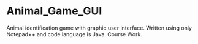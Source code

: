 # Animal_Game_GUI
Animal identification game with graphic user interface. Written using only Notepad++ and code language is Java. Course Work.
